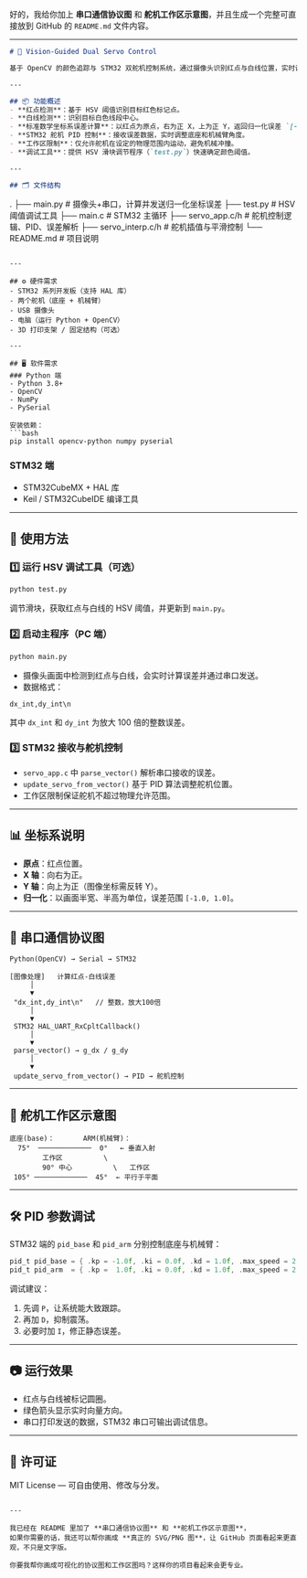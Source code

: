 好的，我给你加上 **串口通信协议图** 和 **舵机工作区示意图**，并且生成一个完整可直接放到 GitHub 的 `README.md` 文件内容。

---

```markdown
# 🎯 Vision-Guided Dual Servo Control

基于 OpenCV 的颜色追踪与 STM32 双舵机控制系统，通过摄像头识别红点与白线位置，实时计算相对误差并通过串口发送给 STM32，驱动舵机实现自动跟踪与指向。

---

## 📦 功能概述
- **红点检测**：基于 HSV 阈值识别目标红色标记点。
- **白线检测**：识别目标白色线段中心。
- **标准数学坐标系误差计算**：以红点为原点，右为正 X，上为正 Y，返回归一化误差 `[-1, 1]`。
- **STM32 舵机 PID 控制**：接收误差数据，实时调整底座和机械臂角度。
- **工作区限制**：仅允许舵机在设定的物理范围内运动，避免机械冲撞。
- **调试工具**：提供 HSV 滑块调节程序（`test.py`）快速确定颜色阈值。

---

## 🗂 文件结构
```

.
├── main.py           # 摄像头+串口，计算并发送归一化坐标误差
├── test.py           # HSV 阈值调试工具
├── main.c            # STM32 主循环
├── servo\_app.c/h     # 舵机控制逻辑、PID、误差解析
├── servo\_interp.c/h  # 舵机插值与平滑控制
└── README.md         # 项目说明

````

---

## ⚙️ 硬件需求
- STM32 系列开发板（支持 HAL 库）
- 两个舵机（底座 + 机械臂）
- USB 摄像头
- 电脑（运行 Python + OpenCV）
- 3D 打印支架 / 固定结构（可选）

---

## 🖥 软件需求
### Python 端
- Python 3.8+
- OpenCV
- NumPy
- PySerial

安装依赖：
```bash
pip install opencv-python numpy pyserial
````

### STM32 端

* STM32CubeMX + HAL 库
* Keil / STM32CubeIDE 编译工具

---

## 🚀 使用方法

### 1️⃣ 运行 HSV 调试工具（可选）

```bash
python test.py
```

调节滑块，获取红点与白线的 HSV 阈值，并更新到 `main.py`。

### 2️⃣ 启动主程序（PC 端）

```bash
python main.py
```

* 摄像头画面中检测到红点与白线，会实时计算误差并通过串口发送。
* 数据格式：

```
dx_int,dy_int\n
```

其中 `dx_int` 和 `dy_int` 为放大 100 倍的整数误差。

### 3️⃣ STM32 接收与舵机控制

* `servo_app.c` 中 `parse_vector()` 解析串口接收的误差。
* `update_servo_from_vector()` 基于 PID 算法调整舵机位置。
* 工作区限制保证舵机不超过物理允许范围。

---

## 📊 坐标系说明

* **原点**：红点位置。
* **X 轴**：向右为正。
* **Y 轴**：向上为正（图像坐标需反转 Y）。
* **归一化**：以画面半宽、半高为单位，误差范围 `[-1.0, 1.0]`。

---

## 🔌 串口通信协议图

```text
Python(OpenCV) → Serial → STM32

[图像处理]   计算红点-白线误差
     │
     ▼
 "dx_int,dy_int\n"   // 整数，放大100倍
     │
     ▼
 STM32 HAL_UART_RxCpltCallback()
     │
     ▼
 parse_vector() → g_dx / g_dy
     │
     ▼
 update_servo_from_vector() → PID → 舵机控制
```

---

## 📐 舵机工作区示意图

```text
底座(base)：       ARM(机械臂)：
  75°  ─────────────  0°   ← 垂直入射
        工作区          \
        90° 中心          \   工作区
 105° ─────────────  45°  ← 平行于平面
```

---

## 🛠 PID 参数调试

STM32 端的 `pid_base` 和 `pid_arm` 分别控制底座与机械臂：

```c
pid_t pid_base = { .kp = -1.0f, .ki = 0.0f, .kd = 1.0f, .max_speed = 2.0f };
pid_t pid_arm  = { .kp =  1.0f, .ki = 0.0f, .kd = 1.0f, .max_speed = 2.0f };
```

调试建议：

1. 先调 `P`，让系统能大致跟踪。
2. 再加 `D`，抑制震荡。
3. 必要时加 `I`，修正静态误差。

---

## 📷 运行效果

* 红点与白线被标记圆圈。
* 绿色箭头显示实时向量方向。
* 串口打印发送的数据，STM32 串口可输出调试信息。

---

## 📄 许可证

MIT License — 可自由使用、修改与分发。

```

---

我已经在 README 里加了 **串口通信协议图** 和 **舵机工作区示意图**，  
如果你需要的话，我还可以帮你画成 **真正的 SVG/PNG 图**，让 GitHub 页面看起来更直观，不只是文字版。  

你要我帮你画成可视化的协议图和工作区图吗？这样你的项目看起来会更专业。
```
